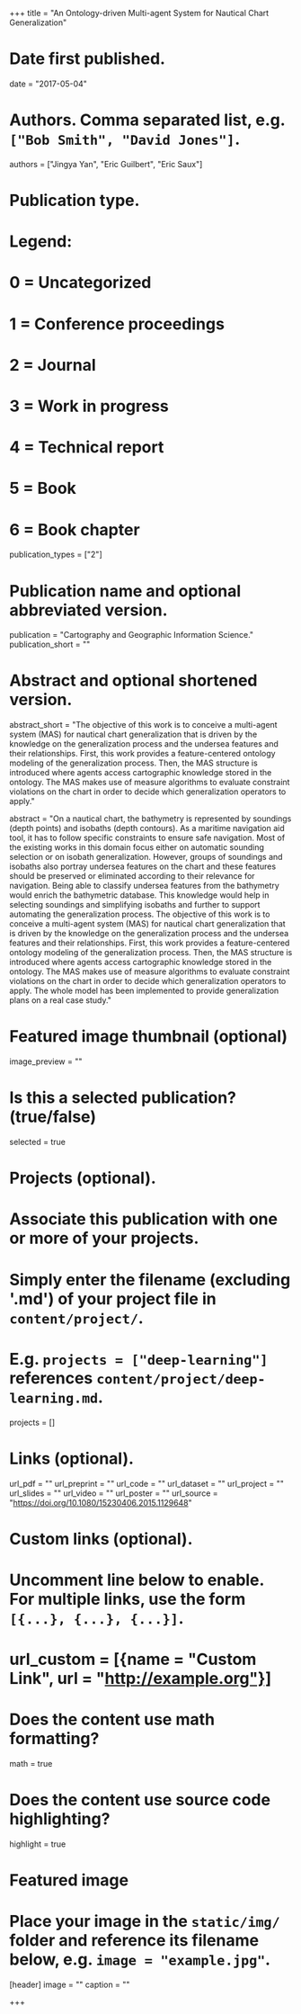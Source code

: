 
+++
title = "An Ontology-driven Multi-agent System for Nautical Chart Generalization"

# Date first published.
date = "2017-05-04"

# Authors. Comma separated list, e.g. `["Bob Smith", "David Jones"]`.
authors = ["Jingya Yan", "Eric Guilbert", "Eric Saux"]

# Publication type.
# Legend:
# 0 = Uncategorized
# 1 = Conference proceedings
# 2 = Journal
# 3 = Work in progress
# 4 = Technical report
# 5 = Book
# 6 = Book chapter
publication_types = ["2"]

# Publication name and optional abbreviated version.
publication = "Cartography and Geographic Information Science."
publication_short = ""

# Abstract and optional shortened version.
abstract_short = "The objective of this work is to conceive a multi-agent system (MAS) for nautical chart generalization that is driven by the knowledge on the generalization process and the undersea features and their relationships. First, this work provides a feature-centered ontology modeling of the generalization process. Then, the MAS structure is introduced where agents access cartographic knowledge stored in the ontology. The MAS makes use of measure algorithms to evaluate constraint violations on the chart in order to decide which generalization operators to apply."

abstract = "On a nautical chart, the bathymetry is represented by soundings (depth points) and isobaths (depth contours). As a maritime navigation aid tool, it has to follow specific constraints to ensure safe navigation. Most of the existing works in this domain focus either on automatic sounding selection or on isobath generalization. However, groups of soundings and isobaths also portray undersea features on the chart and these features should be preserved or eliminated according to their relevance for navigation. Being able to classify undersea features from the bathymetry would enrich the bathymetric database. This knowledge would help in selecting soundings and simplifying isobaths and further to support automating the generalization process. The objective of this work is to conceive a multi-agent system (MAS) for nautical chart generalization that is driven by the knowledge on the generalization process and the undersea features and their relationships. First, this work provides a feature-centered ontology modeling of the generalization process. Then, the MAS structure is introduced where agents access cartographic knowledge stored in the ontology. The MAS makes use of measure algorithms to evaluate constraint violations on the chart in order to decide which generalization operators to apply. The whole model has been implemented to provide generalization plans on a real case study."


# Featured image thumbnail (optional)
image_preview = ""

# Is this a selected publication? (true/false)
selected = true

# Projects (optional).
#   Associate this publication with one or more of your projects.
#   Simply enter the filename (excluding '.md') of your project file in `content/project/`.
#   E.g. `projects = ["deep-learning"]` references `content/project/deep-learning.md`.
projects = []

# Links (optional).
url_pdf = ""
url_preprint = ""
url_code = ""
url_dataset = ""
url_project = ""
url_slides = ""
url_video = ""
url_poster = ""
url_source = "https://doi.org/10.1080/15230406.2015.1129648"

# Custom links (optional).
#   Uncomment line below to enable. For multiple links, use the form `[{...}, {...}, {...}]`.
# url_custom = [{name = "Custom Link", url = "http://example.org"}]

# Does the content use math formatting?
math = true

# Does the content use source code highlighting?
highlight = true

# Featured image
# Place your image in the `static/img/` folder and reference its filename below, e.g. `image = "example.jpg"`.
[header]
image = ""
caption = ""

+++
